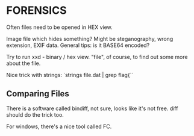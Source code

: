 # FORENSICS

Often files need to be opened in HEX view.

Image file which hides something? Might be steganography, wrong extension, EXIF data.
General tips: is it BASE64 encoded?

Try to run xxd - binary / hex view.
"file", of course, to find out some more about the file.

Nice trick with strings: `strings file.dat | grep flag{``


Comparing Files
---------------

There is a software called bindiff, not sure, looks like it's not free. diff should do the trick too.

For windows, there's a nice tool called FC.
